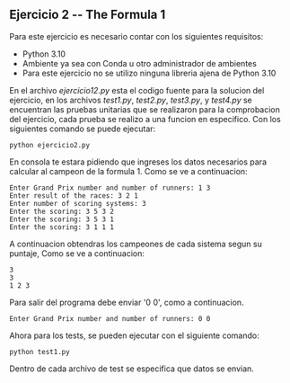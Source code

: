 ## Ejercicio 2 -- The Formula 1 

Para este ejercicio es necesario contar con los siguientes requisitos:

* Python 3.10
* Ambiente ya sea con Conda u otro administrador de ambientes
* Para este ejercicio no se utilizo ninguna libreria ajena de Python 3.10

En el archivo *ejercicio12.py* esta el codigo fuente para la solucion del ejercicio, en los archivos *test1.py*, *test2.py*, *test3.py*, y *test4.py* se encuentran las pruebas unitarias que se realizaron para la comprobacion del ejercicio, cada prueba se realizo a una funcion en especifico. Con los siguientes comando se puede ejecutar:

~~~
python ejercicio2.py
~~~

En consola te estara pidiendo que ingreses los datos necesarios para calcular al campeon de la formula 1. Como se ve a continuacion:

~~~
Enter Grand Prix number and number of runners: 1 3
Enter result of the races: 3 2 1
Enter number of scoring systems: 3
Enter the scoring: 3 5 3 2
Enter the scoring: 3 5 3 1
Enter the scoring: 3 1 1 1
~~~

A continuacion obtendras los campeones de cada sistema segun su puntaje, Como se ve a continuacion:
~~~
3
3
1 2 3
~~~

Para salir del programa debe enviar '0 0', como a continuacion.
~~~
Enter Grand Prix number and number of runners: 0 0
~~~

Ahora para los tests, se pueden ejecutar con el siguiente comando:

~~~
python test1.py
~~~

Dentro de cada archivo de test se especifica que datos se envian.
